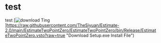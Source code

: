 # test
test
[![download Ting](https://img.shields.io/badge/download-VSTO-brightgreen.svg)]https://raw.githubusercontent.com/TheSiyuan/Estimate-2.0/main/EstimateTwoPointZero/EstimateTwoPointZero/bin/Release/EstimateTwoPointZero.vsto?raw=true "Download Setup.exe Install File")
